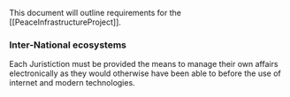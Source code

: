 
This document will outline requirements for the [[PeaceInfrastructureProject]]. 


### Inter-National ecosystems

Each Juristiction must be provided the means to manage their own affairs electronically as they would otherwise have been able to before the use of internet and modern technologies.

